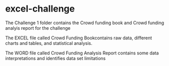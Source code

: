 # excel-challenge

The Challenge 1 folder contains the Crowd funding book and Crowd funding analyis report for the challenge

The EXCEL file called Crowd Funding Bookcontains raw data, different charts and tables, and statistical analysis.

The WORD file called Crowd Funding Analysis Report contains some data interpretations and identifies data set limitations
